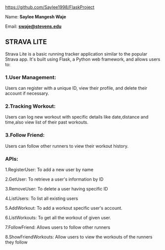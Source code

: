 https://github.com/Saylee1998/FlaskProject

Name: **Saylee Mangesh Waje**

Email: **swaje@stevens.edu**

## **STRAVA LITE**

Strava Lite is a basic running tracker application similar to the popular Strava app. It's built using Flask, a Python web framework, and allows users to:

### 1.User Management:
Users can register with a unique ID, view their profile, and delete their account if necessary.

### 2.Tracking Workout:
Users can log new workout with specific details like date,distance and time,also view list of their past workouts.

### 3.Follow Friend:
Users can follow other runners to view their workout history.


### APIs:
1.RegisterUser: To add a new user by name

2.GetUser: To retrieve a user's information by ID

3.RemoveUser: To delete a user having specific ID

4.ListUsers: To list all existing users

5.AddWorkout: To add a workout specific user's account.

6.ListWorkouts: To get all the workout of given user.

7.FollowFriend: Allows users to follow other runners

8.ShowFriendWorkouts: Allow users to view the workouts of the runners they follow